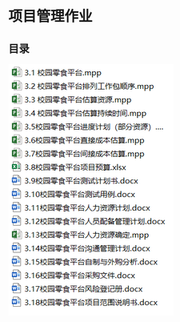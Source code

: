 项目管理作业
==== 
目录
------- 
![]( https://github.com/yuanyunpeng/IT-project-manage/blob/master/%E7%8E%8B%E7%AC%91%E8%AF%AD/%E6%A0%A1%E5%9B%AD%E9%9B%B6%E9%A3%9F%E5%B9%B3%E5%8F%B0/Image.png) 
